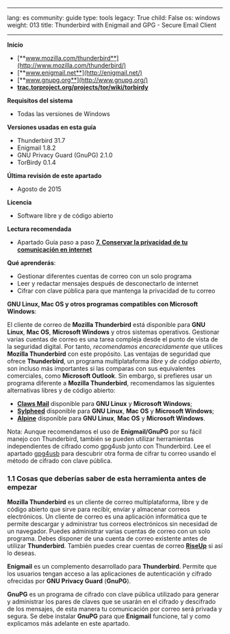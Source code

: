 

---

lang: es
community: guide
type: tools
legacy: True
child: False
os: windows
weight: 013
title: Thunderbird with Enigmail and GPG - Secure Email Client

---

**Inicio**

- [**www.mozilla.com/thunderbird**](http://www.mozilla.com/thunderbird/)
- [**www.enigmail.net**](http://enigmail.net/)
- [**www.gnupg.org**](http://www.gnupg.org/)
- [**trac.torproject.org/projects/tor/wiki/torbirdy**](https://trac.torproject.org/projects/tor/wiki/torbirdy)

**Requisitos del sistema**

- Todas las versiones de Windows

**Versiones usadas en esta guía**

- Thunderbird 31.7
- Enigmail 1.8.2
- GNU Privacy Guard (GnuPG) 2.1.0
- TorBirdy 0.1.4

**Última revisión de este apartado**

- Agosto de 2015

**Licencia**

- Software libre y de código abierto

**Lectura recomendada**

- Apartado Guía paso a paso [**7. Conservar la privacidad de tu comunicación en internet**](/es/chapter-7)

**Qué aprenderás**:  

- Gestionar diferentes cuentas de correo con un solo programa
- Leer y redactar mensajes después de desconectarlo de internet
- Cifrar con clave pública para que mantenga la privacidad de tu correo  

**GNU Linux, Mac OS y otros programas compatibles con Microsoft Windows**:

El cliente de correo de **Mozilla Thunderbird** está disponible para **GNU Linux**, **Mac OS**, **Microsoft Windows** y otros sistemas operativos.  Gestionar varias cuentas de correo es una tarea compleja desde el punto de vista de la seguridad digital. Por tanto, *recomendamos encarecidamente* que utilices **Mozilla Thunderbird** con este propósito.  Las ventajas de seguridad que ofrece **Thunderbird**, un programa multiplataforma *libre* y *de código abierto*, son incluso más importantes si las comparas con sus equivalentes comerciales, como **Microsoft Outlook**.  Sin embargo, si prefieres usar un programa diferente a **Mozilla Thunderbird**, recomendamos las siguientes alternativas libres y de código abierto:

* [**Claws  Mail**](http://www.claws-mail.org/) disponible para **GNU Linux** y **Microsoft Windows**;
* [**Sylpheed**](http://sylpheed.sraoss.jp/en/) disponible para **GNU Linux**, **Mac OS** y **Microsoft Windows**;
* [**Alpine**](http://www.washington.edu/alpine/) disponible para **GNU Linux**, **Mac OS** y **Microsoft Windows**.

Nota: Aunque recomendamos el uso de **Enigmail/GnuPG** por su fácil manejo con Thunderbird, también se pueden utilizar herramientas independientes de cifrado como gpg4usb junto con Thunderbird. Lee el apartado [gpg4usb](/es/gpg4usb_portatil) para descubrir otra forma de cifrar tu correo usando el método de cifrado con clave pública.

### 1.1 Cosas que deberías saber de esta herramienta antes de empezar ###

**Mozilla Thunderbird** es un cliente de correo multiplataforma, libre y de código abierto que sirve para recibir, enviar y almacenar correos electrónicos.  Un cliente de correo es una aplicación informática que te permite descargar y administrar tus correos electrónicos sin necesidad de un navegador.  Puedes administrar varias cuentas de correo con un solo programa.  Debes disponer de una cuenta de correo existente antes de utilizar **Thunderbird**.  También puedes crear cuentas de correo [**RiseUp**](/es/riseup_crearcuenta) si así lo deseas.

**Enigmail** es un complemento desarrollado para **Thunderbird**. Permite que los usuarios tengan acceso a las aplicaciones de autenticación y cifrado ofrecidas por **GNU Privacy Guard** (**GnuPG**).

**GnuPG** es un programa de cifrado con clave pública utilizado para generar y administrar los pares de claves que se usarán en el cifrado y descifrado de los mensajes, de esta manera tu comunicación por correo será privada y segura. Se debe instalar **GnuPG** para que **Enigmail** funcione, tal y como explicamos más adelante en este apartado.

